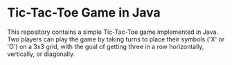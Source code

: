 # Tic-Tac-Toe Game in Java

This repository contains a simple Tic-Tac-Toe game implemented in Java. Two players can play the game by taking turns to place their symbols ('X' or 'O') on a 3x3 grid, with the goal of getting three in a row horizontally, vertically, or diagonally.